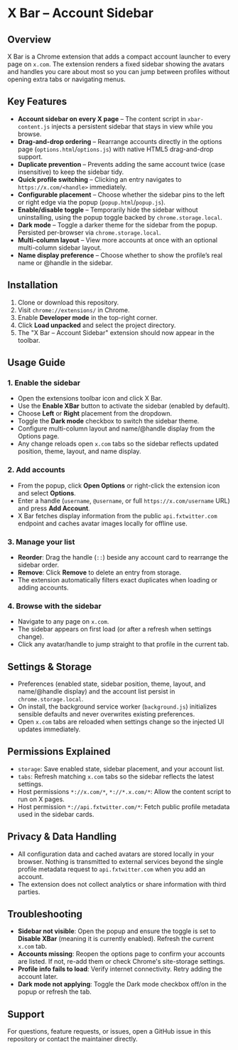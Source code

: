 # X Bar – Account Sidebar

## Overview

X Bar is a Chrome extension that adds a compact account launcher to every page on `x.com`. The extension renders a fixed sidebar showing the avatars and handles you care about most so you can jump between profiles without opening extra tabs or navigating menus.

## Key Features

- **Account sidebar on every X page** – The content script in `xbar-content.js` injects a persistent sidebar that stays in view while you browse.
- **Drag-and-drop ordering** – Rearrange accounts directly in the options page (`options.html`/`options.js`) with native HTML5 drag-and-drop support.
- **Duplicate prevention** – Prevents adding the same account twice (case insensitive) to keep the sidebar tidy.
- **Quick profile switching** – Clicking an entry navigates to `https://x.com/<handle>` immediately.
- **Configurable placement** – Choose whether the sidebar pins to the left or right edge via the popup (`popup.html`/`popup.js`).
- **Enable/disable toggle** – Temporarily hide the sidebar without uninstalling, using the popup toggle backed by `chrome.storage.local`.
- **Dark mode** – Toggle a darker theme for the sidebar from the popup. Persisted per-browser via `chrome.storage.local`.
- **Multi-column layout** – View more accounts at once with an optional multi-column sidebar layout.
- **Name display preference** – Choose whether to show the profile’s real name or @handle in the sidebar.

## Installation

1. Clone or download this repository.
2. Visit `chrome://extensions/` in Chrome.
3. Enable **Developer mode** in the top-right corner.
4. Click **Load unpacked** and select the project directory.
5. The "X Bar – Account Sidebar" extension should now appear in the toolbar.

## Usage Guide

### 1. Enable the sidebar

- Open the extensions toolbar icon and click X Bar.
- Use the **Enable XBar** button to activate the sidebar (enabled by default).
- Choose **Left** or **Right** placement from the dropdown.
- Toggle the **Dark mode** checkbox to switch the sidebar theme.
- Configure multi-column layout and name/@handle display from the Options page.
- Any change reloads open `x.com` tabs so the sidebar reflects updated position, theme, layout, and name display.

### 2. Add accounts

- From the popup, click **Open Options** or right-click the extension icon and select **Options**.
- Enter a handle (`username`, `@username`, or full `https://x.com/username` URL) and press **Add Account**.
- X Bar fetches display information from the public `api.fxtwitter.com` endpoint and caches avatar images locally for offline use.

### 3. Manage your list

- **Reorder**: Drag the handle (`::`) beside any account card to rearrange the sidebar order.
- **Remove**: Click **Remove** to delete an entry from storage.
- The extension automatically filters exact duplicates when loading or adding accounts.

### 4. Browse with the sidebar

- Navigate to any page on `x.com`.
- The sidebar appears on first load (or after a refresh when settings change).
- Click any avatar/handle to jump straight to that profile in the current tab.

## Settings & Storage

- Preferences (enabled state, sidebar position, theme, layout, and name/@handle display) and the account list persist in `chrome.storage.local`.
- On install, the background service worker (`background.js`) initializes sensible defaults and never overwrites existing preferences.
- Open `x.com` tabs are reloaded when settings change so the injected UI updates immediately.

## Permissions Explained

- `storage`: Save enabled state, sidebar placement, and your account list.
- `tabs`: Refresh matching `x.com` tabs so the sidebar reflects the latest settings.
- Host permissions `*://x.com/*`, `*://*.x.com/*`: Allow the content script to run on X pages.
- Host permission `*://api.fxtwitter.com/*`: Fetch public profile metadata used in the sidebar cards.

## Privacy & Data Handling

- All configuration data and cached avatars are stored locally in your browser. Nothing is transmitted to external services beyond the single profile metadata request to `api.fxtwitter.com` when you add an account.
- The extension does not collect analytics or share information with third parties.

## Troubleshooting

- **Sidebar not visible**: Open the popup and ensure the toggle is set to **Disable XBar** (meaning it is currently enabled). Refresh the current `x.com` tab.
- **Accounts missing**: Reopen the options page to confirm your accounts are listed. If not, re-add them or check Chrome's site-storage settings.
- **Profile info fails to load**: Verify internet connectivity. Retry adding the account later.
- **Dark mode not applying**: Toggle the Dark mode checkbox off/on in the popup or refresh the tab.

## Support

For questions, feature requests, or issues, open a GitHub issue in this repository or contact the maintainer directly.
